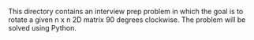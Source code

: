 This directory contains an interview prep problem in which the goal is to rotate a given n x n 2D matrix 90 degrees clockwise. The problem will be solved using Python.
